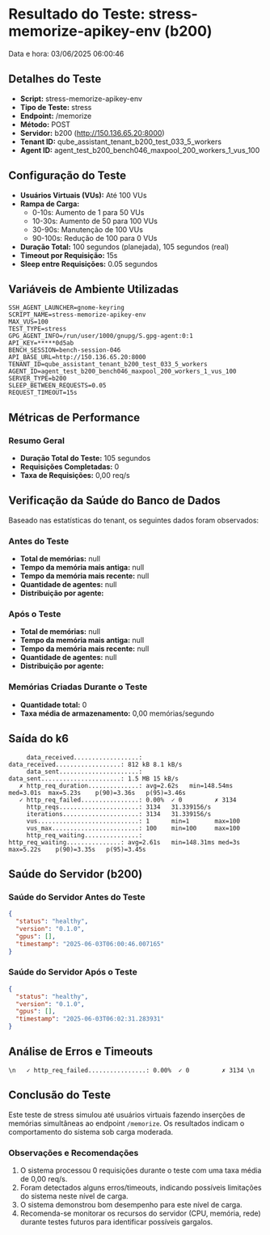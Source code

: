 # Resultado do Teste: stress-memorize-apikey-env (b200)

Data e hora: 03/06/2025 06:00:46

## Detalhes do Teste

* **Script:** stress-memorize-apikey-env
* **Tipo de Teste:** stress
* **Endpoint:** /memorize
* **Método:** POST
* **Servidor:** b200 (http://150.136.65.20:8000)
* **Tenant ID:** qube_assistant_tenant_b200_test_033_5_workers
* **Agent ID:** agent_test_b200_bench046_maxpool_200_workers_1_vus_100

## Configuração do Teste

* **Usuários Virtuais (VUs):** Até 100 VUs
* **Rampa de Carga:**
  * 0-10s: Aumento de 1 para 50 VUs
  * 10-30s: Aumento de 50 para 100 VUs
  * 30-90s: Manutenção de 100 VUs
  * 90-100s: Redução de 100 para 0 VUs
* **Duração Total:** 100 segundos (planejada), 105 segundos (real)
* **Timeout por Requisição:** 15s
* **Sleep entre Requisições:** 0.05 segundos

## Variáveis de Ambiente Utilizadas

```
SSH_AGENT_LAUNCHER=gnome-keyring
SCRIPT_NAME=stress-memorize-apikey-env
MAX_VUS=100
TEST_TYPE=stress
GPG_AGENT_INFO=/run/user/1000/gnupg/S.gpg-agent:0:1
API_KEY=*****0d5ab
BENCH_SESSION=bench-session-046
API_BASE_URL=http://150.136.65.20:8000
TENANT_ID=qube_assistant_tenant_b200_test_033_5_workers
AGENT_ID=agent_test_b200_bench046_maxpool_200_workers_1_vus_100
SERVER_TYPE=b200
SLEEP_BETWEEN_REQUESTS=0.05
REQUEST_TIMEOUT=15s
```

## Métricas de Performance

### Resumo Geral
* **Duração Total do Teste:** 105 segundos
* **Requisições Completadas:** 0
* **Taxa de Requisições:** 0,00 req/s

## Verificação da Saúde do Banco de Dados

Baseado nas estatísticas do tenant, os seguintes dados foram observados:

### Antes do Teste
* **Total de memórias:** null
* **Tempo da memória mais antiga:** null
* **Tempo da memória mais recente:** null
* **Quantidade de agentes:** null
* **Distribuição por agente:**


### Após o Teste
* **Total de memórias:** null
* **Tempo da memória mais antiga:** null
* **Tempo da memória mais recente:** null
* **Quantidade de agentes:** null
* **Distribuição por agente:**


### Memórias Criadas Durante o Teste
* **Quantidade total:** 0
* **Taxa média de armazenamento:** 0,00 memórias/segundo

## Saída do k6

```
     data_received..................:      data_received..................: 812 kB 8.1 kB/s
     data_sent......................:      data_sent......................: 1.5 MB 15 kB/s
   ✗ http_req_duration..............: avg=2.62s   min=148.54ms med=3.01s  max=5.23s    p(90)=3.36s   p(95)=3.46s   
   ✓ http_req_failed................: 0.00%  ✓ 0         ✗ 3134 
     http_reqs......................: 3134   31.339156/s
     iterations.....................: 3134   31.339156/s
     vus............................: 1      min=1       max=100
     vus_max........................: 100    min=100     max=100
     http_req_waiting...............:      http_req_waiting...............: avg=2.61s   min=148.31ms med=3s     max=5.22s    p(90)=3.35s   p(95)=3.45s   
```

## Saúde do Servidor (b200)

### Saúde do Servidor Antes do Teste
```json
{
  "status": "healthy",
  "version": "0.1.0",
  "gpus": [],
  "timestamp": "2025-06-03T06:00:46.007165"
}
```

### Saúde do Servidor Após o Teste
```json
{
  "status": "healthy",
  "version": "0.1.0",
  "gpus": [],
  "timestamp": "2025-06-03T06:02:31.283931"
}
```

## Análise de Erros e Timeouts

```\n   ✓ http_req_failed................: 0.00%  ✓ 0         ✗ 3134 \n```

## Conclusão do Teste

Este teste de stress simulou até  usuários virtuais fazendo inserções de memórias simultâneas ao endpoint `/memorize`. Os resultados indicam o comportamento do sistema sob carga moderada.

### Observações e Recomendações

1. O sistema processou 0 requisições durante o teste com uma taxa média de 0,00 req/s.
2. Foram detectados alguns erros/timeouts, indicando possíveis limitações do sistema neste nível de carga.
3. O sistema demonstrou bom desempenho para este nível de carga.
4. Recomenda-se monitorar os recursos do servidor (CPU, memória, rede) durante testes futuros para identificar possíveis gargalos.
